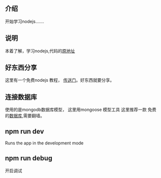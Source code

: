 ## 介绍
开始学习nodejs.......
## 说明
本着了解，学习nodejs,代码的[原地址](https://github.com/shuiseng/node-zhihu)

## 好东西分享
这里有一个免费nodejs 教程， [传送门](https://www.bilibili.com/video/av38925557/)。好东西就要分享。
## 连接数据库
使用的是mongodb数据库模型， 这里用mongoose 模型工具
这里推荐一款 免费的[数据库](https://mlab.com/signup/),需要翻墙。
## npm run dev 
Runs the app in the development mode<br>
## npm run debug
开启调试
